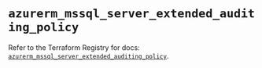 # `azurerm_mssql_server_extended_auditing_policy`

Refer to the Terraform Registry for docs: [`azurerm_mssql_server_extended_auditing_policy`](https://registry.terraform.io/providers/hashicorp/azurerm/3.113.0/docs/resources/mssql_server_extended_auditing_policy).
